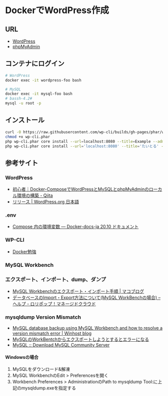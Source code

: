 # DockerでWordPress作成

## URL
- [WordPress](http://localhost:8080/)
- [phpMyAdmin](http://localhost:8888/)

## コンテナにログイン
```bash
# WordPress
docker exec -it wordpress-foo bash

# MySQL
docker exec -it mysql-foo bash
# bassh-4.2#
mysql -u root -p
```

## インストール
```bash
curl -O https://raw.githubusercontent.com/wp-cli/builds/gh-pages/phar/wp-cli.phar
chmod +x wp-cli.phar
php wp-cli.phar core install --url=localhost:8080 --title=Example --admin_user=user --admin_password=passwd --admin_email=info@example.co.jp
php wp-cli.phar core install --url='localhost:8080' --title='たいとる' --admin_user=user --admin_password=passwd --admin_email=info@example.co.jp
```

## 参考サイト
### WordPress
- [初心者｜Docker-ComposeでWordPressとMySQLとphpMyAdminのローカル環境の構築 - Qiita](https://qiita.com/tomokei5634/items/75d2501cfb968d0cfab5)
- [リリース | WordPress.org 日本語](https://ja.wordpress.org/download/releases/)

### .env
- [Compose 内の環境変数 — Docker-docs-ja 20.10 ドキュメント](https://docs.docker.jp/compose/environment-variables.html)

### WP-CLI
- [Docker勉強](https://zenn.dev/hisho/scraps/69c78a6a81b51f)

### MySQL Workbench
### エクスポート、インポート、dump、ダンプ
- [MySQL Workbenchのエクスポート・インポート手順 | マコブログ](https://macoblog.com/mysql-workbench-export/)
- [データベースのImport・Export方法について(MySQL WorkBenchの場合) – ヘルプ - ロリポップ！マネージドクラウド](https://support.mc.lolipop.jp/hc/ja/articles/360033934213-%E3%83%87%E3%83%BC%E3%82%BF%E3%83%99%E3%83%BC%E3%82%B9%E3%81%AEImport-Export%E6%96%B9%E6%B3%95%E3%81%AB%E3%81%A4%E3%81%84%E3%81%A6-MySQL-WorkBench%E3%81%AE%E5%A0%B4%E5%90%88-)

### mysqldump Version Mismatch
- [MySQL database backup using MySQL Workbench and how to resolve a version mismatch error | Winhost blog](https://blog.winhost.com/mysql-database-backup-using-mysql-workbench-and-how-to-resolve-a-version-mismatch-error/)
- [MySQLのWorkBentchからエクスポートしようとするとエラーになる](http://devlabo.blogspot.com/2013/06/mysqlworkbentch.html)
- [MySQL :: Download MySQL Community Server](https://dev.mysql.com/downloads/mysql/)

#### Windowsの場合
1. MySQLをダウンロード&解凍
1. MySQL WorkbenchのEdit > Preferencesを開く
1. Workbench Preferences > AdministrationのPath to mysqldump Tool:に上記のmysqldump.exeを指定する
